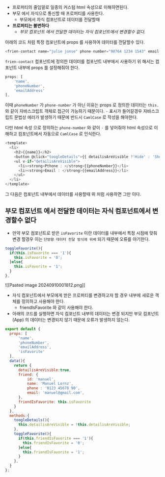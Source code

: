 * 프로퍼티의 줄임말로 일종의 커스텀 html 속성으로 이해하면된다.
* 부모 에서 자식으로 통신할 때 프로퍼티를 사용한다.
	* 부모에서 자식 컴포넌트로 데이터를 전달할때
* **프로퍼티는 불변하다**
	* *부모 컴포넌트 에서 전달한 데이터는 자식 컴포넌트에서 변경할수 없다.* 

아래의 코드 처럼 특정 컴포넌트에 props 를 사용하여 데이터를 전달할수 있다.

```javaScript
<frien-contact name="julie jonse" phone-number="98764 1234 1543" email-address="julie@gmail.com"></frien-contact>
```

`frien-contact` 컴포넌트에 정의한 데이터를 컴포넌트 내부에서 사용하기 위 해서는 컴포넌트 내부에 props 를 설정해줘야 한다.

```javaScript
props: [  
    'name',  
    'phoneNumber',  
    'emailAddress'  
],
```

이때 `phoneNumber` 가 `phone-number` 가 아닌 이유는 props 로 정의한 데이터는 `this.` 와 같이 자바스크립트 객체로 접근이 가능하기 때문이다. `-` 표시가 들어갈경우 자바스크립트 문법상 에러가 발생하기 때문에 반드시 `CamlCase` 로 작성을 해야한다.  

다만 html 속성 으로 정의하는 `phone-number` 와 같이  `-`  를 넣어줘야 html 속성으로 이해하고 컴포넌트에서 자동으로 `CamlCase` 로 인식한다.

```javaScript
<template>  
  <li>  
    <h2>{{name}}</h2>  
    <button @click="toogleDetails">{{ detailisAreVisible ?'Hide' : 'Show' }} Details</button>  
    <ul v-if="detailisAreVisible">  
      <li><strong>Pthone : </strong>{{phoneNumber}}</li>  
      <li><strong>Email : </strong>{{emailAddress}}</li>  
    </ul>  
  </li>  
</template>
```

그 다음은 컴포넌트 내부에서 데이터를 사용할때 위 처럼 사용하면 그만 이다.


## 부모 컴포넌트 에서 전달한 데이터는 자식 컴포넌트에서 변경할수 없다

* 만약 부모 컴포넌트로 받은 `isFavorite` 이란 데이터를 내부에서 특정 시점에 맞춰 변경 할경우 이는 `단방향 데이터 전달 방식에 위배` 되기 때문에 오류를 야기한다.

```javaScript
toggleFavorite(){  
  if(this.isFavorite === '1'){  
    this.isFavorite = '0';  
  }else{  
    this.isFavorite = '1';  
  }  
},
```

![[Pasted image 20240910001812.png]]

* 자식 컴포넌트에서 부모에게 받은 프로퍼티를 변경하고자 할 경우 내부에 새로운 객체를 정의하고 사용해야 한다.
	* friendIsFavorite 와 같이 사용해야 한다.
* 아래의 코드를 실행하면 자식 컴포넌트 내부의 데이터는 변경 되지만 부모 컴포넌트(App) 의 데이터는 변경되지 않기 때문에 오류가 발생하지 않는다.

```javaScript
export default {  
  props: [  
      'name',  
      'phoneNumber',  
      'emailAddress',  
      'isFavorite'  
  ],  
  data(){  
    return {  
      detailisAreVisible:true,  
      friend: {  
          id: 'manuel',  
          name: 'Manuel Lornz',  
          phone : '0123 45678 90',  
          email: 'manuel@gmail.com',  
      },  
      friendIsFavorite: this.isFavorite  
    }  
  },  
  methods:{  
    toogleDetails(){  
      this.detailisAreVisible = !this.detailisAreVisible;  
    },  
    toggleFavorite(){  
      if(this.friendIsFavorite === '1'){  
        this.friendIsFavorite = '0';  
      }else{  
        this.friendIsFavorite = '1';  
      }  
    },  
  }  
};
```